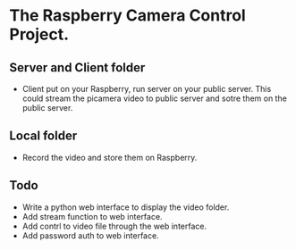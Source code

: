 # The Raspberry Camera Control Project.
## Server and Client folder
* Client put on your Raspberry, run server on your public server. This could stream the picamera video to public server and sotre them on the public server.

## Local folder
* Record the video and store them on Raspberry.

## Todo
* Write a python web interface to display the video folder.
* Add stream function to web interface.
* Add contrl to video file through the web interface.
* Add password auth to web interface.
